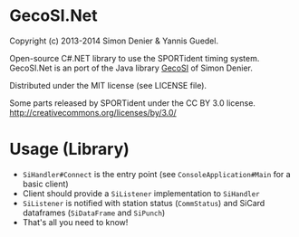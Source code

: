 GecoSI.Net
======

Copyright (c) 2013-2014 Simon Denier & Yannis Guedel.

Open-source C#.NET library to use the SPORTident timing system.
GecoSI.Net is an port of the Java library [GecoSI](http://github.com/sdenier/gecosi) of Simon Denier.

Distributed under the MIT license (see LICENSE file).

Some parts released by SPORTident under the CC BY 3.0 license. http://creativecommons.org/licenses/by/3.0/

Usage (Library)
===============

- `SiHandler#Connect` is the entry point (see `ConsoleApplication#Main` for a basic client)
- Client should provide a `SiListener` implementation to `SiHandler`
- `SiListener` is notified with station status (`CommStatus`) and SiCard dataframes (`SiDataFrame` and `SiPunch`)
- That's all you need to know!

